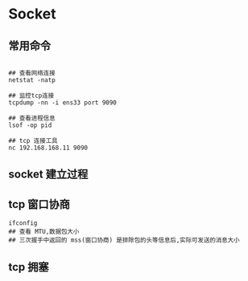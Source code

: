 # Socket

## 常用命令

~~~shell

## 查看网络连接
netstat -natp

## 监控tcp连接
tcpdump -nn -i ens33 port 9090

## 查看进程信息
lsof -op pid

## tcp 连接工具
nc 192.168.168.11 9090

~~~

## socket 建立过程


## tcp 窗口协商

~~~shell
ifconfig  
## 查看 MTU,数据包大小
## 三次握手中返回的 mss(窗口协商) 是排除包的头等信息后,实际可发送的消息大小
~~~

## tcp 拥塞






